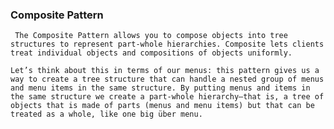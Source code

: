### Composite Pattern

` The Composite Pattern allows you to compose objects into tree structures to represent part-whole hierarchies. Composite lets clients treat individual objects and compositions of objects uniformly.`

`Let’s think about this in terms of our menus: this pattern gives us a way to create a tree structure that can handle a nested group of menus and menu items in the same structure. By putting menus and items in the same structure we create a part-whole hierarchy—that is, a tree of objects that is made of parts (menus and menu items) but that can be treated as a whole, like one big über menu.`